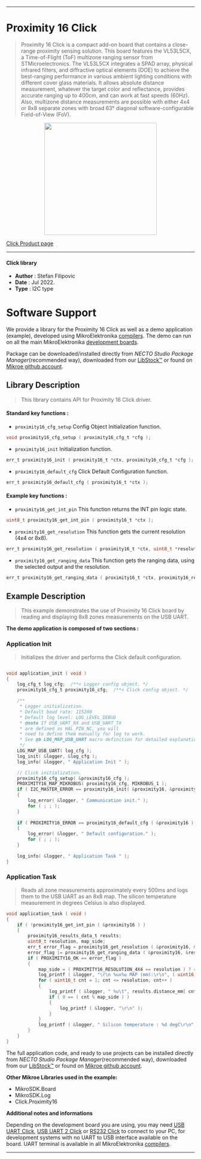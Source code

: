 
---
# Proximity 16 Click

> Proximity 16 Click is a compact add-on board that contains a close-range proximity sensing solution. This board features the VL53L5CX, a Time-of-Flight (ToF) multizone ranging sensor from STMicroelectronics. The VL53L5CX integrates a SPAD array, physical infrared filters, and diffractive optical elements (DOE) to achieve the best-ranging performance in various ambient lighting conditions with different cover glass materials. It allows absolute distance measurement, whatever the target color and reflectance, provides accurate ranging up to 400cm, and can work at fast speeds (60Hz). Also, multizone distance measurements are possible with either 4x4 or 8x8 separate zones with broad 63° diagonal software-configurable Field-of-View (FoV).

<p align="center">
  <img src="https://download.mikroe.com/images/click_for_ide/proximity16_click.png" height=300px>
</p>

[Click Product page](https://www.mikroe.com/proximity-16-click)

---


#### Click library

- **Author**        : Stefan Filipovic
- **Date**          : Jul 2022.
- **Type**          : I2C type


# Software Support

We provide a library for the Proximity 16 Click
as well as a demo application (example), developed using MikroElektronika
[compilers](https://www.mikroe.com/necto-studio).
The demo can run on all the main MikroElektronika [development boards](https://www.mikroe.com/development-boards).

Package can be downloaded/installed directly from *NECTO Studio Package Manager*(recommended way), downloaded from our [LibStock&trade;](https://libstock.mikroe.com) or found on [Mikroe github account](https://github.com/MikroElektronika/mikrosdk_click_v2/tree/master/clicks).

## Library Description

> This library contains API for Proximity 16 Click driver.

#### Standard key functions :

- `proximity16_cfg_setup` Config Object Initialization function.
```c
void proximity16_cfg_setup ( proximity16_cfg_t *cfg );
```

- `proximity16_init` Initialization function.
```c
err_t proximity16_init ( proximity16_t *ctx, proximity16_cfg_t *cfg );
```

- `proximity16_default_cfg` Click Default Configuration function.
```c
err_t proximity16_default_cfg ( proximity16_t *ctx );
```

#### Example key functions :

- `proximity16_get_int_pin` This function returns the INT pin logic state.
```c
uint8_t proximity16_get_int_pin ( proximity16_t *ctx );
```

- `proximity16_get_resolution` This function gets the current resolution (4x4 or 8x8).
```c
err_t proximity16_get_resolution ( proximity16_t *ctx, uint8_t *resolution );
```

- `proximity16_get_ranging_data` This function gets the ranging data, using the selected output and the resolution.
```c
err_t proximity16_get_ranging_data ( proximity16_t *ctx, proximity16_results_data_t *results );
```

## Example Description

> This example demonstrates the use of Proximity 16 Click board by reading and displaying 8x8 zones measurements on the USB UART.

**The demo application is composed of two sections :**

### Application Init

> Initializes the driver and performs the Click default configuration.

```c

void application_init ( void )
{
    log_cfg_t log_cfg;  /**< Logger config object. */
    proximity16_cfg_t proximity16_cfg;  /**< Click config object. */

    /** 
     * Logger initialization.
     * Default baud rate: 115200
     * Default log level: LOG_LEVEL_DEBUG
     * @note If USB_UART_RX and USB_UART_TX 
     * are defined as HAL_PIN_NC, you will 
     * need to define them manually for log to work. 
     * See @b LOG_MAP_USB_UART macro definition for detailed explanation.
     */
    LOG_MAP_USB_UART( log_cfg );
    log_init( &logger, &log_cfg );
    log_info( &logger, " Application Init " );

    // Click initialization.
    proximity16_cfg_setup( &proximity16_cfg );
    PROXIMITY16_MAP_MIKROBUS( proximity16_cfg, MIKROBUS_1 );
    if ( I2C_MASTER_ERROR == proximity16_init( &proximity16, &proximity16_cfg ) ) 
    {
        log_error( &logger, " Communication init." );
        for ( ; ; );
    }
    
    if ( PROXIMITY16_ERROR == proximity16_default_cfg ( &proximity16 ) )
    {
        log_error( &logger, " Default configuration." );
        for ( ; ; );
    }
    
    log_info( &logger, " Application Task " );
}

```

### Application Task

> Reads all zone measurements approximately every 500ms and logs them to the USB UART as an 8x8 map. The silicon temperature measurement in degrees Celsius is also displayed.

```c
void application_task ( void )
{
    if ( !proximity16_get_int_pin ( &proximity16 ) )
    {
        proximity16_results_data_t results;
        uint8_t resolution, map_side;
        err_t error_flag = proximity16_get_resolution ( &proximity16, &resolution );
        error_flag |= proximity16_get_ranging_data ( &proximity16, &results );
        if ( PROXIMITY16_OK == error_flag )
        {
            map_side = ( PROXIMITY16_RESOLUTION_4X4 == resolution ) ? 4 : 8;
            log_printf ( &logger, "\r\n %ux%u MAP (mm):\r\n", ( uint16_t ) map_side, ( uint16_t ) map_side );
            for ( uint16_t cnt = 1; cnt <= resolution; cnt++ )
            {
                log_printf ( &logger, " %u\t", results.distance_mm[ cnt - 1 ] );
                if ( 0 == ( cnt % map_side ) )
                {
                    log_printf ( &logger, "\r\n" );
                }
            }
            log_printf ( &logger, " Silicon temperature : %d degC\r\n", ( int16_t ) results.silicon_temp_degc );
        }
    }
}
```

The full application code, and ready to use projects can be installed directly from *NECTO Studio Package Manager*(recommended way), downloaded from our [LibStock&trade;](https://libstock.mikroe.com) or found on [Mikroe github account](https://github.com/MikroElektronika/mikrosdk_click_v2/tree/master/clicks).

**Other Mikroe Libraries used in the example:**

- MikroSDK.Board
- MikroSDK.Log
- Click.Proximity16

**Additional notes and informations**

Depending on the development board you are using, you may need
[USB UART Click](https://www.mikroe.com/usb-uart-click),
[USB UART 2 Click](https://www.mikroe.com/usb-uart-2-click) or
[RS232 Click](https://www.mikroe.com/rs232-click) to connect to your PC, for
development systems with no UART to USB interface available on the board. UART
terminal is available in all MikroElektronika
[compilers](https://shop.mikroe.com/compilers).

---
